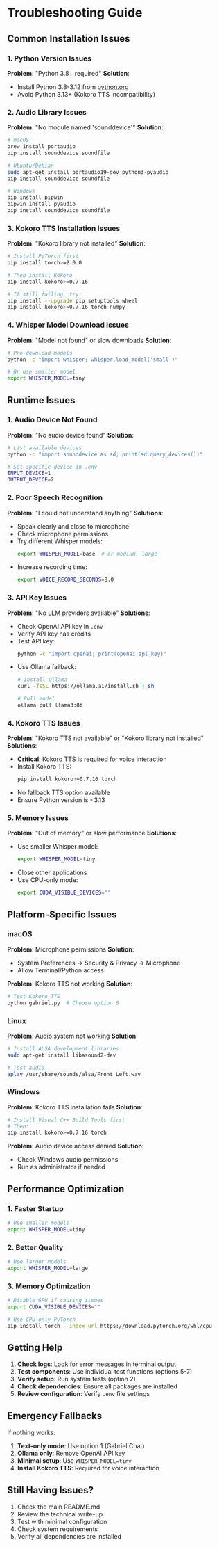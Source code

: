# Troubleshooting Guide

## Common Installation Issues

### 1. Python Version Issues

**Problem**: "Python 3.8+ required"
**Solution**: 
- Install Python 3.8-3.12 from [python.org](https://python.org)
- Avoid Python 3.13+ (Kokoro TTS incompatibility)

### 2. Audio Library Issues

**Problem**: "No module named 'sounddevice'"
**Solution**:
```bash
# macOS
brew install portaudio
pip install sounddevice soundfile

# Ubuntu/Debian
sudo apt-get install portaudio19-dev python3-pyaudio
pip install sounddevice soundfile

# Windows
pip install pipwin
pipwin install pyaudio
pip install sounddevice soundfile
```

### 3. Kokoro TTS Installation Issues

**Problem**: "Kokoro library not installed"
**Solution**:
```bash
# Install PyTorch first
pip install torch>=2.0.0

# Then install Kokoro
pip install kokoro>=0.7.16

# If still failing, try:
pip install --upgrade pip setuptools wheel
pip install kokoro>=0.7.16 torch numpy
```

### 4. Whisper Model Download Issues

**Problem**: "Model not found" or slow downloads
**Solution**:
```bash
# Pre-download models
python -c "import whisper; whisper.load_model('small')"

# Or use smaller model
export WHISPER_MODEL=tiny
```

## Runtime Issues

### 1. Audio Device Not Found

**Problem**: "No audio device found"
**Solution**:
```bash
# List available devices
python -c "import sounddevice as sd; print(sd.query_devices())"

# Set specific device in .env
INPUT_DEVICE=1
OUTPUT_DEVICE=2
```

### 2. Poor Speech Recognition

**Problem**: "I could not understand anything"
**Solutions**:
- Speak clearly and close to microphone
- Check microphone permissions
- Try different Whisper models:
  ```bash
  export WHISPER_MODEL=base  # or medium, large
  ```
- Increase recording time:
  ```bash
  export VOICE_RECORD_SECONDS=8.0
  ```

### 3. API Key Issues

**Problem**: "No LLM providers available"
**Solutions**:
- Check OpenAI API key in `.env`
- Verify API key has credits
- Test API key:
  ```bash
  python -c "import openai; print(openai.api_key)"
  ```
- Use Ollama fallback:
  ```bash
  # Install Ollama
  curl -fsSL https://ollama.ai/install.sh | sh
  
  # Pull model
  ollama pull llama3:8b
  ```

### 4. Kokoro TTS Issues

**Problem**: "Kokoro TTS not available" or "Kokoro library not installed"
**Solutions**:
- **Critical**: Kokoro TTS is required for voice interaction
- Install Kokoro TTS:
  ```bash
  pip install kokoro>=0.7.16 torch
  ```
- No fallback TTS option available
- Ensure Python version is <3.13

### 5. Memory Issues

**Problem**: "Out of memory" or slow performance
**Solutions**:
- Use smaller Whisper model:
  ```bash
  export WHISPER_MODEL=tiny
  ```
- Close other applications
- Use CPU-only mode:
  ```bash
  export CUDA_VISIBLE_DEVICES=""
  ```

## Platform-Specific Issues

### macOS

**Problem**: Microphone permissions
**Solution**: 
- System Preferences → Security & Privacy → Microphone
- Allow Terminal/Python access

**Problem**: Kokoro TTS not working
**Solution**:
```bash
# Test Kokoro TTS
python gabriel.py  # Choose option 6
```

### Linux

**Problem**: Audio system not working
**Solution**:
```bash
# Install ALSA development libraries
sudo apt-get install libasound2-dev

# Test audio
aplay /usr/share/sounds/alsa/Front_Left.wav
```

### Windows

**Problem**: Kokoro TTS installation fails
**Solution**:
```bash
# Install Visual C++ Build Tools first
# Then:
pip install kokoro>=0.7.16 torch
```

**Problem**: Audio device access denied
**Solution**:
- Check Windows audio permissions
- Run as administrator if needed

## Performance Optimization

### 1. Faster Startup
```bash
# Use smaller models
export WHISPER_MODEL=tiny
```

### 2. Better Quality
```bash
# Use larger models
export WHISPER_MODEL=large
```

### 3. Memory Optimization
```bash
# Disable GPU if causing issues
export CUDA_VISIBLE_DEVICES=""

# Use CPU-only PyTorch
pip install torch --index-url https://download.pytorch.org/whl/cpu
```

## Getting Help

1. **Check logs**: Look for error messages in terminal output
2. **Test components**: Use individual test functions (options 5-7)
3. **Verify setup**: Run system tests (option 2)
4. **Check dependencies**: Ensure all packages are installed
5. **Review configuration**: Verify `.env` file settings

## Emergency Fallbacks

If nothing works:

1. **Text-only mode**: Use option 1 (Gabriel Chat)
2. **Ollama only**: Remove OpenAI API key
3. **Minimal setup**: Use `WHISPER_MODEL=tiny`
4. **Install Kokoro TTS**: Required for voice interaction

## Still Having Issues?

1. Check the main README.md
2. Review the technical write-up
3. Test with minimal configuration
4. Check system requirements
5. Verify all dependencies are installed

